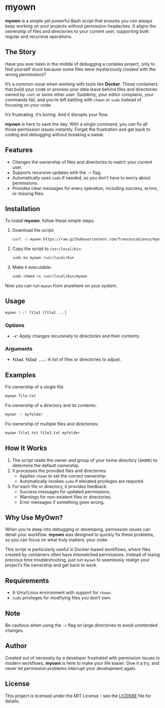 # myown

**myown** is a simple yet powerful Bash script that ensures you can always keep working on your projects without permission headaches. It aligns the ownership of files and directories to your current user, supporting both regular and recursive operations.

## The Story

Have you ever been in the middle of debugging a complex project, only to find yourself stuck because some files were mysteriously created with the wrong permissions? 

It’s a common issue when working with tools like **Docker**. Those containers that build your code or process your data leave behind files and directories owned by `root` or some other user. Suddenly, your editor complains, your commands fail, and you’re left battling with `chown` or `sudo` instead of focusing on your code.

It’s frustrating. It’s boring. And it disrupts your flow. 

**myown** is here to save the day. With a single command, you can fix all those permission issues instantly. Forget the frustration and get back to coding and debugging without breaking a sweat.

## Features

- Changes the ownership of files and directories to match your current user.
- Supports recursive updates with the `-r` flag.
- Automatically uses `sudo` if needed, so you don’t have to worry about permissions.
- Provides clear messages for every operation, including success, errors, or missing files.

## Installation

To install **myown**, follow these simple steps:

1. Download the script:
   ```bash
   curl -o myown https://raw.githubusercontent.com/francescobianco/myown/refs/heads/main/bin/myown
   ```

2. Copy the script to `/usr/local/bin`:
   ```bash
   sudo mv myown /usr/local/bin
   ```

3. Make it executable:
   ```bash
   sudo chmod +x /usr/local/bin/myown
   ```

Now you can run `myown` from anywhere on your system.

## Usage

```bash
myown [-r] file1 [file2 ...]
```

### Options
- **`-r`**: Apply changes recursively to directories and their contents.

### Arguments
- **`file1 file2 ...`**: A list of files or directories to adjust.

## Examples

Fix ownership of a single file:
```bash
myown file.txt
```

Fix ownership of a directory and its contents:
```bash
myown -r myfolder
```

Fix ownership of multiple files and directories:
```bash
myown file1.txt file2.txt myfolder
```

## How It Works

1. The script reads the owner and group of your home directory (`$HOME`) to determine the default ownership.
2. It processes the provided files and directories:
    - Applies `chown` to set the correct ownership.
    - Automatically invokes `sudo` if elevated privileges are required.
3. For each file or directory, it provides feedback:
    - Success messages for updated permissions.
    - Warnings for non-existent files or directories.
    - Error messages if something goes wrong.

## Why Use MyOwn?

When you’re deep into debugging or developing, permission issues can derail your workflow. **myown** was designed to quickly fix these problems, so you can focus on what truly matters: your code.

This script is particularly useful in Docker-based workflows, where files created by containers often have mismatched permissions. Instead of losing precious time troubleshooting, just run `myown` to seamlessly realign your project’s file ownership and get back to work.

## Requirements

- A Unix/Linux environment with support for `chown`.
- `sudo` privileges for modifying files you don’t own.

## Note

Be cautious when using the `-r` flag on large directories to avoid unintended changes.

## Author

Created out of necessity by a developer frustrated with permission issues in modern workflows, **myown** is here to make your life easier. Give it a try, and never let permission problems interrupt your development again.

## License

This project is licensed under the MIT License - see the [LICENSE](LICENSE) file for details.
